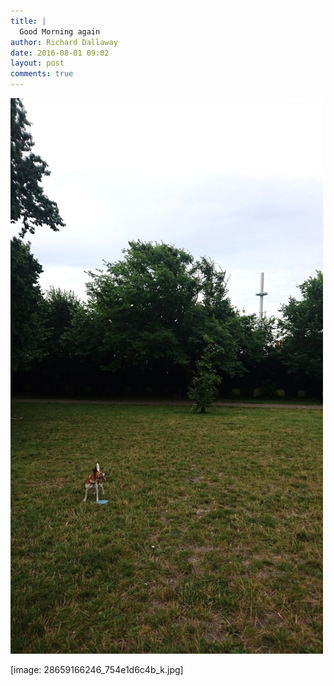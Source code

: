 ```yaml
---
title: |
  Good Morning again
author: Richard Dallaway
date: 2016-08-01 09:02
layout: post
comments: true
---
```


<div><a href="/media/tp_28659166246_754e1d6c4b_k.jpg"><img src="/media/tp_thumb_28659166246_754e1d6c4b_k.jpg" width="500" height="889"/></a></div>

[image: 28659166246_754e1d6c4b_k.jpg]
  
      